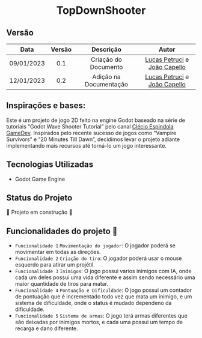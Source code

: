 <h1 align="center"> TopDownShooter </h1>

## Versão
| Data | Versão | Descrição | Autor |
|:----:|:------:|:---------:|:---------:|
| 09/01/2023 | 0.1 | Criação do Documento | [Lucas Petruci](https://github.com/LucasPetruci) e [João Capello](https://github.com/Pinais) | 
| 12/01/2023 | 0.2 | Adição na Documentação | [Lucas Petruci](https://github.com/LucasPetruci) e [João Capello](https://github.com/Pinais) | 

## Inspirações e bases:

Este é um projeto de jogo 2D feito na engine Godot baseado na série de tutoriais “Godot Wave Shooter Tutorial” pelo canal [Clécio Espindola GameDev](https://www.youtube.com/@clecioespindolagamedev).
Inspirados pelo recente sucesso de jogos como “Vampire Survivors” e “20 Minutes Till Dawn”, decidimos levar o projeto adiante implementando mais recursos até torná-lo um jogo interessante.

## Tecnologias Utilizadas
- Godot Game Engine

## Status do Projeto
:construction: Projeto em construção :construction:

## Funcionalidades do projeto :hammer:
- `Funcionalidade 1` `Movimentação do jogador`: O jogador poderá se movimentar em todas as direções.
- `Funcionalidade 2` `Criação do tiro`: O jogador poderá usar o mouse esquerdo para atirar um projétil.
- `Funcionalidade 3` `Inimigos`: O jogo possui varios inimigos com IA, onde cada um deles possui uma vida diferente e assim sendo necessário uma maior quantidade de tiros para matar.
- `Funcionalidade 4` `Pontuação e Dificuldade`: O jogo possui um contador de pontuação que é incrementado todo vez que mata um inimigo, e um sistema de dificuldade, onde o status é mudado dependeno da dificuldade.
- `Funcionalidade 5` `Sistema de armas`: O jogo terá armas diferentes que são deixadas por inimigos mortos, e cada uma possui um tempo de recarga e dano diferente.
